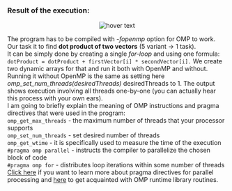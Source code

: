 ### Result of the execution:

<p align="center">
  <img src="https://i.ibb.co/TWLkMMh/omp.png" title="hover text">
</p>

The program has to be compiled with *-fopenmp* option for OMP to work. </br>
Our task it to find **dot product of two vectors** (5 variant -> 1 task). </br> It can be simply done by creating a single *for-loop* and using one formula: ` dotProduct = dotProduct + firstVector[i] * secondVector[i].`
We create two dynamic arrays for that and run it both with OpenMP and without. Running it without OpenMP is the same as setting here *omp_set_num_threads(desiredThreads)* desiredThreads to 1. The output shows execution involving all threads one-by-one (you can actually hear this process with your own ears). </br>
I am going to briefly explain the meaning of OMP instructions and pragma directives that were used in the program: </br>
`omp_get_max_threads` - the maximum number of threads that your processor supports </br>
`omp_set_num_threads` - set desired number of threads </br>
`omp_get_wtime` - it is specifically used to measure the time of the execution </br>
`#pragma omp parallel` - instructs the compiler to parallelize the chosen block of code </br>
`#pragma omp for` - distributes loop iterations within some number of threads </br>
[Click here](https://www.ibm.com/support/knowledgecenter/SSGH3R_16.1.0/com.ibm.xlcpp161.aix.doc/compiler_ref/tuoptppp.html) if you want to learn more about pragma directives for parallel processing and [here](https://www.openmp.org/spec-html/5.0/openmpch3.html#x144-6340003) to get acquainted with OMP runtime library routines.
